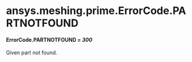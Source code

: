 <a id="ansys-meshing-prime-errorcode-partnotfound"></a>

# ansys.meshing.prime.ErrorCode.PARTNOTFOUND

<a id="ansys.meshing.prime.ErrorCode.PARTNOTFOUND"></a>

#### ErrorCode.PARTNOTFOUND *= 300*

Given part not found.

<!-- !! processed by numpydoc !! -->
